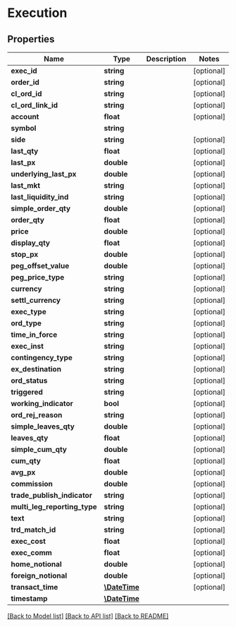 # Execution

## Properties
Name | Type | Description | Notes
------------ | ------------- | ------------- | -------------
**exec_id** | **string** |  | [optional] 
**order_id** | **string** |  | [optional] 
**cl_ord_id** | **string** |  | [optional] 
**cl_ord_link_id** | **string** |  | [optional] 
**account** | **float** |  | [optional] 
**symbol** | **string** |  | 
**side** | **string** |  | [optional] 
**last_qty** | **float** |  | [optional] 
**last_px** | **double** |  | [optional] 
**underlying_last_px** | **double** |  | [optional] 
**last_mkt** | **string** |  | [optional] 
**last_liquidity_ind** | **string** |  | [optional] 
**simple_order_qty** | **double** |  | [optional] 
**order_qty** | **float** |  | [optional] 
**price** | **double** |  | [optional] 
**display_qty** | **float** |  | [optional] 
**stop_px** | **double** |  | [optional] 
**peg_offset_value** | **double** |  | [optional] 
**peg_price_type** | **string** |  | [optional] 
**currency** | **string** |  | [optional] 
**settl_currency** | **string** |  | [optional] 
**exec_type** | **string** |  | [optional] 
**ord_type** | **string** |  | [optional] 
**time_in_force** | **string** |  | [optional] 
**exec_inst** | **string** |  | [optional] 
**contingency_type** | **string** |  | [optional] 
**ex_destination** | **string** |  | [optional] 
**ord_status** | **string** |  | [optional] 
**triggered** | **string** |  | [optional] 
**working_indicator** | **bool** |  | [optional] 
**ord_rej_reason** | **string** |  | [optional] 
**simple_leaves_qty** | **double** |  | [optional] 
**leaves_qty** | **float** |  | [optional] 
**simple_cum_qty** | **double** |  | [optional] 
**cum_qty** | **float** |  | [optional] 
**avg_px** | **double** |  | [optional] 
**commission** | **double** |  | [optional] 
**trade_publish_indicator** | **string** |  | [optional] 
**multi_leg_reporting_type** | **string** |  | [optional] 
**text** | **string** |  | [optional] 
**trd_match_id** | **string** |  | [optional] 
**exec_cost** | **float** |  | [optional] 
**exec_comm** | **float** |  | [optional] 
**home_notional** | **double** |  | [optional] 
**foreign_notional** | **double** |  | [optional] 
**transact_time** | [**\DateTime**](\DateTime.md) |  | [optional] 
**timestamp** | [**\DateTime**](\DateTime.md) |  | 

[[Back to Model list]](../README.md#documentation-for-models) [[Back to API list]](../README.md#documentation-for-api-endpoints) [[Back to README]](../README.md)


